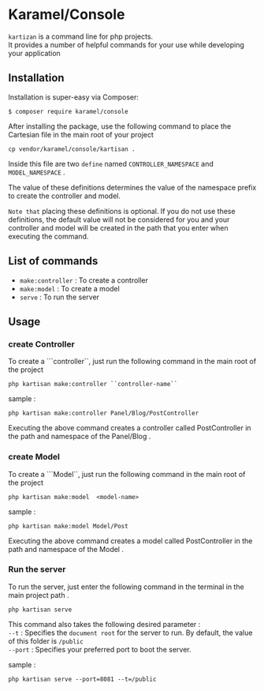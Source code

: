 # Karamel/Console
`kartizan` is a command line for ‌‌php projects. <br />
It provides a number of helpful commands for your use while developing your application 

## Installation
Installation is super-easy via Composer:

```
$ composer require karamel/console
```
After installing the package, use the following command to place the Cartesian file in the main root of your project
```
cp vendor/karamel/console/kartisan .
```
Inside this file are two ``define``‍ named ``CONTROLLER_NAMESPACE`` and ``MODEL_NAMESPACE`` . <br />

The value of these definitions determines the value of the namespace prefix to create the controller and model. 

``Note that``  placing these definitions is optional. If you do not use these definitions, the default value will not be considered for you and your controller and model will be created in the path that you enter when executing the command.

## List of commands
- ```make:controller``` : To create a controller
- ```make:model``` : To create a model
- ```serve``` : To run the server
## Usage

### create Controller
To create a ```controller``, just run the following command in the main root of the project

```
php kartisan make:controller ``controller-name``
```
sample : 
```
php kartisan make:controller Panel/Blog/PostController
```
Executing the above command creates a controller called PostController in the path and namespace of the Panel/Blog .


### create Model
To create a ```Model``, just run the following command in the main root of the project

```
php kartisan make:model  <model-name>
```
sample : 
```
php kartisan make:model Model/Post
```
Executing the above command creates a  model called PostController in the path and namespace of the  Model .

### Run the server
To run the server, just enter the following command in the terminal in the main project path . 
```
php kartisan serve 
```
This command also takes the following desired parameter : <br />
‍‍```--t``` : 
Specifies the ```document root``` for the server to run. By default, the value of this folder is ```/public``` <br />
```--port``` : Specifies your preferred port to boot the server. 

sample : 
```angular2html
php kartisan serve --port=8081 --t=/public
```
